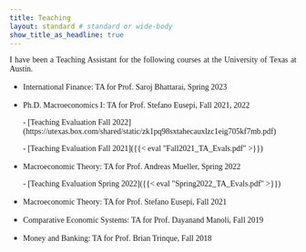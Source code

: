 ```yaml
---
title: Teaching
layout: standard # standard or wide-body
show_title_as_headline: true
---
```


<p style="font-family:Cormorant Garamond;text-align: justify;">I have been a Teaching Assistant for the following courses at the University of Texas at Austin.</p>


- <p style="font-family:Cormorant Garamond;">International Finance: TA for Prof. Saroj Bhattarai, Spring 2023</p>

- <p style="font-family:Cormorant Garamond;">Ph.D. Macroeconomics I: TA for Prof. Stefano Eusepi, Fall 2021, 2022</p>
      <p style="font-family:Cormorant Garamond;">- [Teaching Evaluation Fall 2022](https://utexas.box.com/shared/static/zk1pq98sxtahecauxlzc1eig705kf7mb.pdf)</p>
      <p style="font-family:Cormorant Garamond;">- [Teaching Evaluation Fall 2021]({{< eval "Fall2021_TA_Evals.pdf" >}})</p>
 
- <p style="font-family:Cormorant Garamond;">Macroeconomic Theory: TA for Prof. Andreas Mueller, Spring 2022</p>
      <p style="font-family:Cormorant Garamond;">- [Teaching Evaluation Spring 2022]({{< eval "Spring2022_TA_Evals.pdf" >}})</p>

- <p style="font-family:Cormorant Garamond;">Macroeconomic Theory: TA for Prof. Stefano Eusepi, Fall 2021</p>

- <p style="font-family:Cormorant Garamond;">Comparative Economic Systems: TA for Prof. Dayanand Manoli, Fall 2019</p>

- <p style="font-family:Cormorant Garamond;">Money and Banking: TA for Prof. Brian Trinque, Fall 2018</p>
